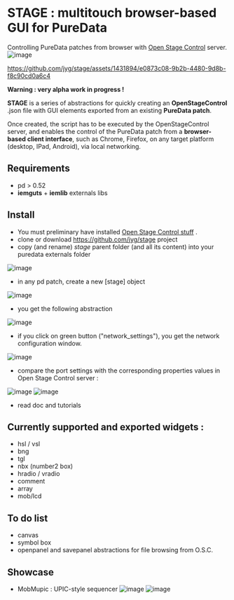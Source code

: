 # STAGE : multitouch browser-based GUI for PureData
Controlling PureData patches from browser with [Open Stage Control](https://openstagecontrol.ammd.net/) server.
![image](https://user-images.githubusercontent.com/1431894/154551869-8065fbe2-da76-4f52-9215-c1da3cfe7fc4.png)


https://github.com/jyg/stage/assets/1431894/e0873c08-9b2b-4480-9d8b-f8c90cd0a6c4


**Warning : very alpha work in progress !**

**STAGE** is a series of abstractions for quickly creating an **OpenStageControl** .json file with GUI elements exported from an existing **PureData patch**. 

Once created, the script has to be executed by the OpenStageControl server, and enables the control of the PureData patch from a **browser-based client interface**, such as Chrome, Firefox, on any target platform (desktop, IPad, Android), via local networking.

## Requirements
* pd > 0.52
* **iemguts** + **iemlib** externals libs

## Install
* You must preliminary have installed [Open Stage Control stuff](https://openstagecontrol.ammd.net/) .
* clone or download https://github.com/jyg/stage project
* copy (and rename) *stage* parent folder (and all its content) into your puredata externals folder

![image](https://user-images.githubusercontent.com/1431894/155305113-38f7d2cb-5cdb-470a-b609-f55e97aacc9d.png)

* in any pd patch, create a new [stage] object

![image](https://user-images.githubusercontent.com/1431894/155305485-2c28d239-0457-4c5b-bf05-f5ab8959ade9.png)

* you get the following abstraction

![image](https://user-images.githubusercontent.com/1431894/158797114-9f49b79d-9212-4494-83c0-4126d8647d63.png)

* if you click on green button ("network_settings"), you get the network configuration window.

![image](https://user-images.githubusercontent.com/1431894/158797367-466d1bf1-b002-40ec-863c-7ab6ac083ccb.png)

* compare the port settings with the corresponding properties values in Open Stage Control server : 

![image](https://user-images.githubusercontent.com/1431894/158798624-e4e03641-224c-47d5-901d-e3eea94c4d8e.png)
![image](https://user-images.githubusercontent.com/1431894/158798647-5432ec9e-3c0e-4fcf-9f01-b10a88d6f185.png)

* read doc and tutorials

## Currently supported and exported widgets :
* hsl / vsl
* bng
* tgl
* nbx (number2  box)
* hradio / vradio
* comment
* array
* mob/lcd 
## To do list
* canvas
* symbol box
* openpanel and savepanel abstractions for file browsing from O.S.C.

## Showcase
* MobMupic : UPIC-style sequencer
![image](https://user-images.githubusercontent.com/1431894/156921631-96b51600-0329-4f5b-a407-548cca0c7493.png)
![image](https://user-images.githubusercontent.com/1431894/156921761-6cc8ff25-da6c-4ae5-8875-c84f9579f52c.png)

